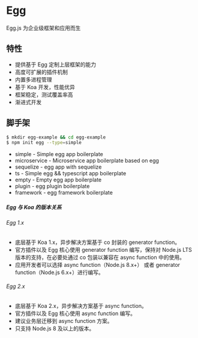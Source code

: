 # Egg
Egg.js 为企业级框架和应用而生


## 特性

* 提供基于 Egg 定制上层框架的能力
* 高度可扩展的插件机制
* 内置多进程管理
* 基于 Koa 开发，性能优异
* 框架稳定，测试覆盖率高
* 渐进式开发


## 脚手架

```bash
$ mkdir egg-example && cd egg-example
$ npm init egg --type=simple
```

* simple - Simple egg app boilerplate
* microservice - Microservice app boilerplate based on egg
* sequelize - egg app with sequelize
* ts - Simple egg && typescript app boilerplate
* empty - Empty egg app boilerplate
* plugin - egg plugin boilerplate
* framework - egg framework boilerplate



##### Egg 与 Koa 的版本关系
###### Egg 1.x
* 底层基于 Koa 1.x，异步解决方案基于 co 封装的 generator function。
* 官方插件以及 Egg 核心使用 generator function 编写，保持对 Node.js LTS 版本的支持，在必要处通过 co 包装以兼容在 async function 中的使用。
* 应用开发者可以选择 async function（Node.js 8.x+） 或者 generator function（Node.js 6.x+）进行编写。

###### Egg 2.x
* 底层基于 Koa 2.x，异步解决方案基于 async function。
* 官方插件以及 Egg 核心使用 async function 编写。
* 建议业务层迁移到 async function 方案。
* 只支持 Node.js 8 及以上的版本。

